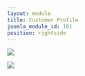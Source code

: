 ```yaml
---
layout: module
title: Customer Profile
joomla_module_id: 161
position: rightside
---
```

<p><a href="http://pages.newtek.com/which-tricaster.html"><img src="{{"images/stories/marketing/landing-pages/customer_profiles/customer_profile_cta.jpg" | cdn }}" /></a></p>
<!-- <p><a href="index.php?option=com_content&amp;view=article&amp;id=639&amp;Itemid=842"><img src="{{"images/stories/videothumbs/mtv_see_who_else_uses_tricaster.png" | cdn }}" alt="" /></a></p> -->
<p><a href="/solutions/customer-stories"><img src="{{"images/stories/marketing/buttons/see_who_else_uses_tricaster.jpg" | cdn }}" /></a></p>
